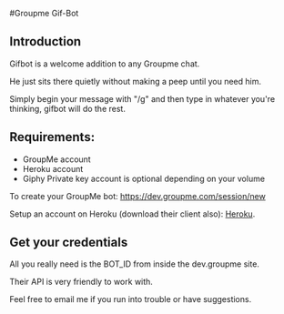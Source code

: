 #Groupme Gif-Bot

## Introduction

Gifbot is a welcome addition to any Groupme chat.

He just sits there quietly without making a peep until you need him.

Simply begin your message with "/g" and then type in whatever you're thinking, gifbot will do the rest.

## Requirements:

  * GroupMe account
  * Heroku account
  * Giphy Private key account is optional depending on your volume

To create your GroupMe bot:
https://dev.groupme.com/session/new

Setup an account on Heroku (download their client also): 
[Heroku](http://heroku.com).

## Get your credentials

All you really need is the BOT_ID from inside the dev.groupme site.

Their API is very friendly to work with.

Feel free to email me if you run into trouble or have suggestions.



